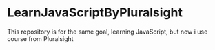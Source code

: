 # LearnJavaScriptByPluralsight
This repository is for the same goal, learning JavaScript, but now i use course from Pluralsight
